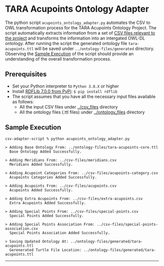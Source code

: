 # TARA Acupoints Ontology Adapter

The python script `acupoints_ontology_adapter.py` automates the CSV to OWL transformation process for the TARA Acupoints Ontology Project. The script automatically extracts information from a set of [CSV files relevant to the project](../csv-files) and transforms the information into an intergated OWL-DL ontology. After running the script the generated ontology file `tara-acupoints.ttl` will be saved under `../ontology-files/generated` directory.  Observing the [Sample Execution](#sample-execution) of the script should provide an understanding of the overall transformation process.

## Prerequisites

* Set your Python interpreter to `Python 3.8.X` or higher
* Install [RDFLib 7.0.0 from PyPi](https://pypi.org/project/rdflib/): `$ pip install rdflib`
* The script assumes that you have all the necessary input files available as follows:
  * All the input CSV files under [../csv_files](csv-files) directory
  * All the ontology files (.ttl files) under [../ontology_files](ontology-files) directory

## Sample Execution

```
csv-adapter-script % python acupoints_ontology_adapter.py

> Adding Base Ontology From: ../ontology-files/tara-acupoints-core.ttl
  Base Ontology Added Successfully.

> Adding Meridians From: ../csv-files/meridians.csv
  Meridians Added Successfully.

> Adding Acupoint Categories From: ../csv-files/acupoints-category.csv
  Acupoints Categories Added Successfully.

> Adding Acupoints From: ../csv-files/acupoints.csv
  Acupoints Added Successfully.

> Adding Extra Acupoints From: ../csv-files/extra-acupoints.csv
  Extra Acupoints Added Successfully.

> Adding Special Points From: ../csv-files/special-points.csv
  Special Points Added Successfully.

> Adding Special Points Association From: ../csv-files/special-points-association.csv
  Special Points Association Added Successfully.

> Saving Updated Ontology At: ../ontology-files/generated/tara-acupoints.ttl
  Gerenerated Turtle File Location: ../ontology-files/generated/tara-acupoints.ttl
```

---
